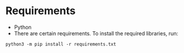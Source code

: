 # Requirements
- Python
- There are certain requirements. To install the required libraries, run:
```
python3 -m pip install -r requirements.txt
```
